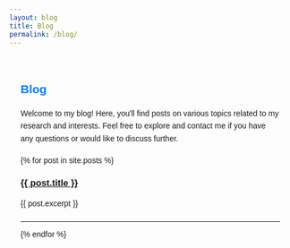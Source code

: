 ```yaml
---
layout: blog
title: Blog
permalink: /blog/
---
```


<style>
  .blog-section {
    max-width: 800px;
    margin: 0 auto;
    padding: 20px;
    font-family: Arial, sans-serif;
  }
  .blog-section h2 {
    color: #007BFF;
    margin-bottom: 20px;
  }
  .blog-section p {
    margin-bottom: 20px;
    line-height: 1.6;
  }
</style>

<div class="blog-section">
  <h2>Blog</h2>
  <p>Welcome to my blog! Here, you'll find posts on various topics related to my research and interests. Feel free to explore and contact me if you have any questions or would like to discuss further.</p>
  <div>
    {% for post in site.posts %}
    <article>
      <h3><a href="{{ post.url }}">{{ post.title }}</a></h3>
      <p>{{ post.excerpt }}</p>
    </article>
    <hr>
    {% endfor %}
  </div>
</div>
